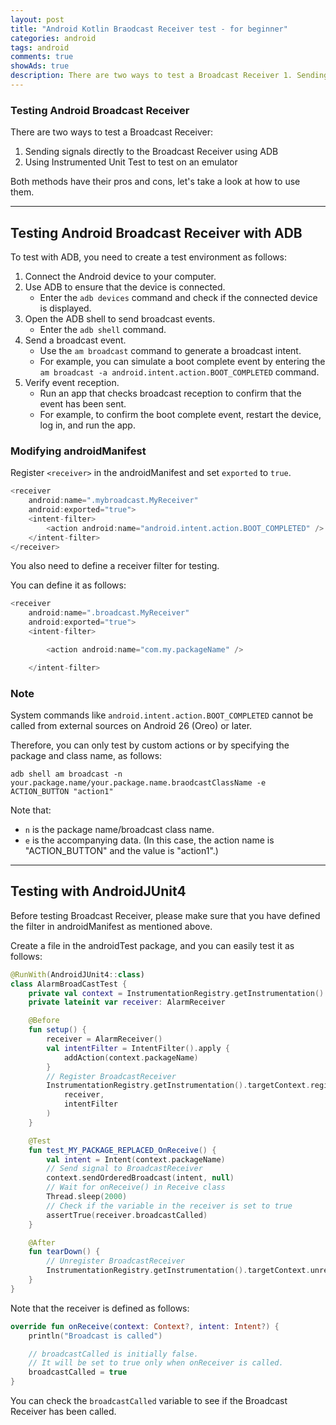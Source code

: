 ```yaml
---  
layout: post  
title: "Android Kotlin Braodcast Receiver test - for beginner"
categories: android
tags: android 
comments: true
showAds: true
description: There are two ways to test a Broadcast Receiver 1. Sending a signal directly to the Broadcast Receiver using ADB. 2. Using Instrumented Unit Test to test on an emulator.
---
```


### **Testing Android Broadcast Receiver**
There are two ways to test a Broadcast Receiver:
1. Sending signals directly to the Broadcast Receiver using ADB
2. Using Instrumented Unit Test to test on an emulator

Both methods have their pros and cons, let's take a look at how to use them.

---

## **Testing Android Broadcast Receiver with ADB**

To test with ADB, you need to create a test environment as follows:

1. Connect the Android device to your computer.
2. Use ADB to ensure that the device is connected.
    - Enter the `adb devices` command and check if the connected device is displayed.
3. Open the ADB shell to send broadcast events.
    - Enter the `adb shell` command.
4. Send a broadcast event.
    - Use the `am broadcast` command to generate a broadcast intent.
    - For example, you can simulate a boot complete event by entering the `am broadcast -a android.intent.action.BOOT_COMPLETED` command.
5. Verify event reception.
    - Run an app that checks broadcast reception to confirm that the event has been sent.
    - For example, to confirm the boot complete event, restart the device, log in, and run the app.


### **Modifying androidManifest**

Register `<receiver>` in the androidManifest and set `exported` to `true`.

``` kotlin
<receiver
    android:name=".mybroadcast.MyReceiver"
    android:exported="true">
    <intent-filter>
        <action android:name="android.intent.action.BOOT_COMPLETED" />
    </intent-filter>
</receiver>

```

You also need to define a receiver filter for testing.

You can define it as follows:

``` kotlin
<receiver
    android:name=".broadcast.MyReceiver"
    android:exported="true">
    <intent-filter>

        <action android:name="com.my.packageName" />

    </intent-filter>

```

### **Note**

System commands like `android.intent.action.BOOT_COMPLETED` cannot be called from external sources on Android 26 (Oreo) or later.

Therefore, you can only test by custom actions or by specifying the package and class name, as follows:

```
adb shell am broadcast -n your.package.name/your.package.name.braodcastClassName -e ACTION_BUTTON "action1"

```

Note that:

- `n` is the package name/broadcast class name.
- `e` is the accompanying data. (In this case, the action name is "ACTION_BUTTON" and the value is "action1".)

---

## **Testing with AndroidJUnit4**

Before testing Broadcast Receiver, please make sure that you have defined the filter in androidManifest as mentioned above.

Create a file in the androidTest package, and you can easily test it as follows:

``` kotlin
@RunWith(AndroidJUnit4::class)
class AlarmBroadCastTest {
    private val context = InstrumentationRegistry.getInstrumentation().context
    private lateinit var receiver: AlarmReceiver

    @Before
    fun setup() {
        receiver = AlarmReceiver()
        val intentFilter = IntentFilter().apply {
            addAction(context.packageName)
        }
        // Register BroadcastReceiver
        InstrumentationRegistry.getInstrumentation().targetContext.registerReceiver(
            receiver,
            intentFilter
        )
    }

    @Test
    fun test_MY_PACKAGE_REPLACED_OnReceive() {
        val intent = Intent(context.packageName)
        // Send signal to BroadcastReceiver
        context.sendOrderedBroadcast(intent, null)
        // Wait for onReceive() in Receive class
        Thread.sleep(2000)
        // Check if the variable in the receiver is set to true
        assertTrue(receiver.broadcastCalled)
    }

    @After
    fun tearDown() {
        // Unregister BroadcastReceiver
        InstrumentationRegistry.getInstrumentation().targetContext.unregisterReceiver(receiver)
    }
}

```

Note that the receiver is defined as follows:

``` kotlin
override fun onReceive(context: Context?, intent: Intent?) {
    println("Broadcast is called")

    // broadcastCalled is initially false.
    // It will be set to true only when onReceiver is called.
    broadcastCalled = true
}

```

You can check the `broadcastCalled` variable to see if the Broadcast Receiver has been called.